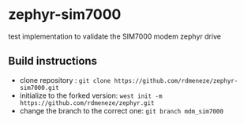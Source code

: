# zephyr-sim7000
test implementation to validate the SIM7000 modem zephyr drive

## Build instructions
* clone repository : ``` git clone https://github.com/rdmeneze/zephyr-sim7000.git ```
* initialize to the forked version: ``` west init -m https://github.com/rdmeneze/zephyr.git ```
* change the branch to the correct one: ``` git branch mdm_sim7000 ```
